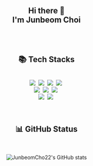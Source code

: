 <h2 align="center"> Hi there 👋<br/>I'm Junbeom Choi</h2>

<br/>
<br/>

<!--
**JunbeomCho22/JunbeomCho22** is a ✨ _special_ ✨ repository because its `README.md` (this file) appears on your GitHub profile.

Here are some ideas to get you started:

- 🔭 I’m currently working on ...
- 🌱 I’m currently learning ...
- 👯 I’m looking to collaborate on ...
- 🤔 I’m looking for help with ...
- 💬 Ask me about ...
- 📫 How to reach me: ...
- 😄 Pronouns: ...
- ⚡ Fun fact: ...
-->

<h2 align="center"> 📚 Tech Stacks </h2>
<br/>

<div align="center">
<img src="https://img.shields.io/badge/python-3776AB?style=for-the-badge&logo=python&logoColor=white">&nbsp
<img src="https://img.shields.io/badge/flask-000000?style=for-the-badge&logo=flask&logoColor=white">&nbsp
<img src="https://img.shields.io/badge/MSSQL-CC2927?style=for-the-badge&logo=microsoftsqlserver&logoColor=white">&nbsp
<img src="https://img.shields.io/badge/dataverse-088142?style=for-the-badge&logo=dataverse&logoColor=white">&nbsp
</div>

<div align="center">
<img src="https://img.shields.io/badge/azure-0078D4?style=for-the-badge&logo=microsoftazure&logoColor=white">&nbsp
<img src="https://img.shields.io/badge/powerapps-742774?style=for-the-badge&logo=powerapps&logoColor=white">&nbsp
<img src="https://img.shields.io/badge/automate-0066FF?style=for-the-badge&logo=powerautomate&logoColor=white">&nbsp
</div>

<div align="center">
<img src="https://img.shields.io/badge/github-181717?style=for-the-badge&logo=github&logoColor=white">&nbsp
<img src="https://img.shields.io/badge/git-F05032?style=for-the-badge&logo=git&logoColor=white">&nbsp
</div>

<br/>
<br/>

<h2 align="center"> 📊 GitHub Status </h2>

<br/>

<div align="center">

![JunbeomCho22's GitHub stats](https://github-readme-stats.vercel.app/api?username=Junbeomcho22&show_icons=true&theme=tokyonight)

</div>
